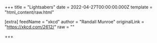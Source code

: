 
+++
title = "Lightsabers"
date = 2022-04-27T00:00:00.000Z
template = "html_content/raw.html"

[extra]
feedName = "xkcd"
author = "Randall Munroe"
originalLink = "https://xkcd.com/2612/"
raw = ""

+++

